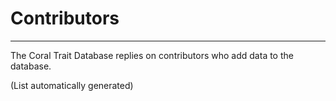 # Contributors
***

The Coral Trait Database replies on contributors who add data to the database.

(List automatically generated)
